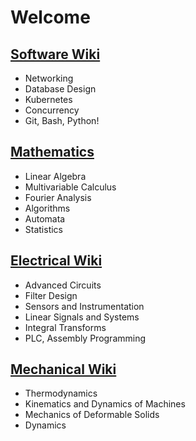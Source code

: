 # Welcome

## [Software Wiki](/content/software)

- Networking
- Database Design
- Kubernetes
- Concurrency
- Git, Bash, Python!

## [Mathematics](/content/math)

- Linear Algebra
- Multivariable Calculus
- Fourier Analysis
- Algorithms
- Automata
- Statistics

## [Electrical Wiki](/content/electrical)

- Advanced Circuits
- Filter Design
- Sensors and Instrumentation
- Linear Signals and Systems
- Integral Transforms
- PLC, Assembly Programming

## [Mechanical Wiki](/content/mech)

- Thermodynamics
- Kinematics and Dynamics of Machines
- Mechanics of Deformable Solids
- Dynamics
